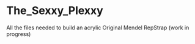 The_Sexxy_Plexxy
================

All the files needed to build an acrylic Original Mendel RepStrap (work in progress)